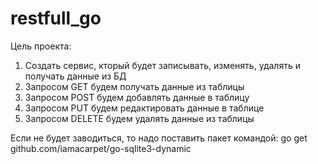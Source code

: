# restfull_go

Цель проекта:

1. Создать сервис, кторый будет записывать, изменять, удалять и получать данные из БД
2. Запросом GET будем получать данные из таблицы
3. Запросом POST будем добавлять данные в таблицу
4. Запросом PUT будем редактировать данные в таблице
5. Запросом DELETE будем удалять данные из таблицы

Если не будет заводиться, то надо поставить пакет командой:
go get github.com/iamacarpet/go-sqlite3-dynamic

